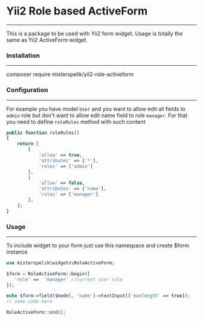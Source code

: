 # Yii2 Role based ActiveForm
------------
This is a package to be used with Yii2 form widget. Usage is totally the same as Yii2 ActiveForm widget.

### Installation
------------
composer require misterspelik/yii2-role-activeform


### Configuration
------------
For example you have model `User` and you want to allow edit all fields to `admin` role but don't want to allow edit name field to role `manager`.
For that you need to define `roleRules` method with such content
```php
public function roleRules()
{
    return [
        [
            'allow' => true,
            'attributes' => ['*'],
            'roles' => ['admin']
        ],
        [
            'allow' => false,
            'attributes' => ['name'],
            'roles' => ['manager']
        ],
    ];
}
```

### Usage
------------
To include widget to your form just use this namespace and create $form instance

```php
use misterspelik\widgets\RoleActiveForm;

$form = RoleActiveForm::begin([
   'role' =>  'manager' //current user role
]);

echo $form->field($model, 'name')->textInput(['maxlength' => true]);
// some code here

RoleActiveForm::end();

```
